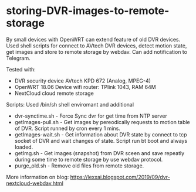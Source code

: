 # storing-DVR-images-to-remote-storage
 By small devices with OpenWRT can extend feature of old DVR devices. Used shell scripts for connect to AVtech DVR devices, detect motion state, get images and store to remote storage by webdav. Can add notification to Telegram.
 
Tested with:
 - DVR security device AVtech KPD 672 (Analog, MPEG-4)
 - OpenWRT 18.06 Device wifi router: TPlink 1043, RAM 64M
 - NextCloud cloud remote storage
 
Scripts:
Used /bin/sh shell enviromant and additional 
 - dvr-synctime.sh - Force Sync dvr for get time from NTP server
 - getImages-pull.sh - Get images by pereodically requests to motion table of DVR. Script runned by cron every 1 mins.
 - getImages-wait.sh - Get information about DVR state by connect to tcp socket of DVR and wait changes of state. Script run bt boot and always loaded.
 - getImg.sh - Get images (snapshot) from DVR sceen and save repeatly during some time to remote storage by use webdav protocol.
 - purge_old.sh - Remove old files from remote storage.
 



More information on blog: https://lexxai.blogspot.com/2019/09/dvr-nextcloud-webdav.html
